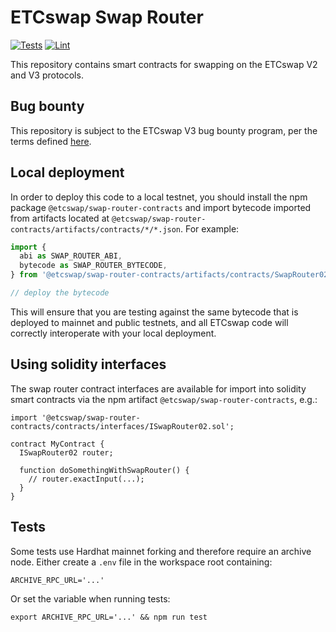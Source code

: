 # ETCswap Swap Router

[![Tests](https://github.com/ETCswap/swap-router-contracts/workflows/Tests/badge.svg)](https://github.com/ETCswap/swap-router-contracts/actions?query=workflow%3ATests)
[![Lint](https://github.com/ETCswap/swap-router-contracts/workflows/Lint/badge.svg)](https://github.com/ETCswap/swap-router-contracts/actions?query=workflow%3ALint)

This repository contains smart contracts for swapping on the ETCswap V2 and V3 protocols.

## Bug bounty

This repository is subject to the ETCswap V3 bug bounty program,
per the terms defined [here](./bug-bounty.md).

## Local deployment

In order to deploy this code to a local testnet, you should install the npm package
`@etcswap/swap-router-contracts`
and import bytecode imported from artifacts located at
`@etcswap/swap-router-contracts/artifacts/contracts/*/*.json`.
For example:

```typescript
import {
  abi as SWAP_ROUTER_ABI,
  bytecode as SWAP_ROUTER_BYTECODE,
} from '@etcswap/swap-router-contracts/artifacts/contracts/SwapRouter02.sol/SwapRouter02.json'

// deploy the bytecode
```

This will ensure that you are testing against the same bytecode that is deployed to
mainnet and public testnets, and all ETCswap code will correctly interoperate with
your local deployment.

## Using solidity interfaces

The swap router contract interfaces are available for import into solidity smart contracts
via the npm artifact `@etcswap/swap-router-contracts`, e.g.:

```solidity
import '@etcswap/swap-router-contracts/contracts/interfaces/ISwapRouter02.sol';

contract MyContract {
  ISwapRouter02 router;

  function doSomethingWithSwapRouter() {
    // router.exactInput(...);
  }
}

```

## Tests

Some tests use Hardhat mainnet forking and therefore require an archive node.
Either create a `.env` file in the workspace root containing:

```
ARCHIVE_RPC_URL='...'
```

Or set the variable when running tests:

```
export ARCHIVE_RPC_URL='...' && npm run test
```
